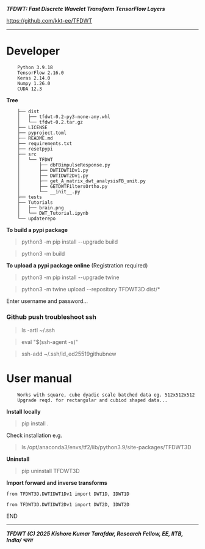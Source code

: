 ***TFDWT: Fast Discrete Wavelet Transform TensorFlow Layers***

https://github.com/kkt-ee/TFDWT 

<!-- ***Batched 1D, 2D and 3D fast discrete wavelet transform (DWT) and inverse DWT*** -->

---


# Developer 

        Python 3.9.18
        TensorFlow 2.16.0
        Keras 2.14.0
        Numpy 1.26.0
        CUDA 12.3

**Tree**

        ├── dist
        │   ├── tfdwt-0.2-py3-none-any.whl
        │   └── tfdwt-0.2.tar.gz
        ├── LICENSE
        ├── pyproject.toml
        ├── README.md
        ├── requirements.txt
        ├── resetpypi
        ├── src
        │   └── TFDWT
        │       ├── dbFBimpulseResponse.py
        │       ├── DWTIDWT1Dv1.py
        │       ├── DWTIDWT2Dv1.py
        │       ├── get_A_matrix_dwt_analysisFB_unit.py
        │       ├── GETDWTFiltersOrtho.py
        │       └── __init__.py
        ├── tests
        ├── Tutorials
        │   ├── brain.png
        │   └── DWT_Tutorial.ipynb
        └── updaterepo





**To build a pypi package**

> python3 -m pip install --upgrade build

> python3 -m build


**To upload a pypi package online** (Registration required)

> python3 -m pip install --upgrade twine

> python3 -m twine upload --repository TFDWT3D dist/*

Enter username and password...



### Github push troubleshoot ssh

> ls -artl ~/.ssh  

> eval "$(ssh-agent -s)" 

> ssh-add ~/.ssh/id_ed25519githubnew



# User manual
    
        Works with square, cube dyadic scale batched data eg. 512x512x512
        Upgrade reqd. for rectangular and cubiod shaped data... 
    




**Install locally**

> pip install .

Check installation e.g.

> ls /opt/anaconda3/envs/tf2/lib/python3.9/site-packages/TFDWT3D 

**Uninstall**

> pip uninstall TFDWT3D





**Import forward and inverse transforms**


```from TFDWT3D.DWTIDWT1Dv1 import DWT1D, IDWT1D```

```from TFDWT3D.DWTIDWT2Dv1 import DWT2D, IDWT2D```





END

---

***TFDWT (C) 2025 Kishore Kumar Tarafdar, Research Fellow, EE, IITB, India/ भारत***

